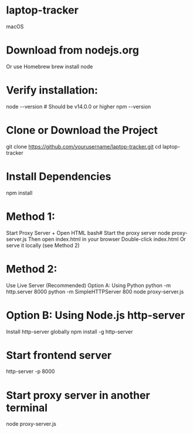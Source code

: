 # laptop-tracker

macOS
# Download from nodejs.org
Or use Homebrew
brew install node

# Verify installation:
node --version  # Should be v14.0.0 or higher
npm --version

# Clone or Download the Project
git clone https://github.com/yourusername/laptop-tracker.git
cd laptop-tracker

# Install Dependencies
npm install

# Method 1:
Start Proxy Server + Open HTML
bash# Start the proxy server
node proxy-server.js
Then open index.html in your browser
Double-click index.html
Or serve it locally (see Method 2)

# Method 2:
Use Live Server (Recommended)
Option A: Using Python
python -m http.server 8000
python -m SimpleHTTPServer 800
node proxy-server.js

# Option B: Using Node.js http-server
Install http-server globally
npm install -g http-server

# Start frontend server
http-server -p 8000

# Start proxy server in another terminal
node proxy-server.js